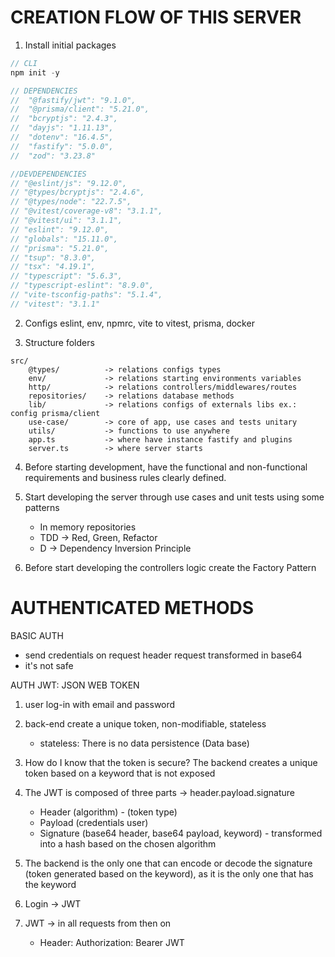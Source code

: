 # CREATION FLOW OF THIS SERVER

1. Install initial packages

```javascript
// CLI
npm init -y

// DEPENDENCIES
//  "@fastify/jwt": "9.1.0",
//  "@prisma/client": "5.21.0",
//  "bcryptjs": "2.4.3",
//  "dayjs": "1.11.13",
//  "dotenv": "16.4.5",
//  "fastify": "5.0.0",
//  "zod": "3.23.8"

//DEVDEPENDENCIES
// "@eslint/js": "9.12.0",
// "@types/bcryptjs": "2.4.6",
// "@types/node": "22.7.5",
// "@vitest/coverage-v8": "3.1.1",
// "@vitest/ui": "3.1.1",
// "eslint": "9.12.0",
// "globals": "15.11.0",
// "prisma": "5.21.0",
// "tsup": "8.3.0",
// "tsx": "4.19.1",
// "typescript": "5.6.3",
// "typescript-eslint": "8.9.0",
// "vite-tsconfig-paths": "5.1.4",
// "vitest": "3.1.1"
```

2. Configs eslint, env, npmrc, vite to vitest, prisma, docker

3. Structure folders

```text
src/
    @types/          -> relations configs types
    env/             -> relations starting environments variables 
    http/            -> relations controllers/middlewares/routes
    repositories/    -> relations database methods
    lib/             -> relations configs of externals libs ex.: config prisma/client
    use-case/        -> core of app, use cases and tests unitary
    utils/           -> functions to use anywhere
    app.ts           -> where have instance fastify and plugins
    server.ts        -> where server starts
```

4. Before starting development, have the functional and non-functional requirements and business rules clearly defined.

5. Start developing the server through use cases and unit tests using some patterns
    - In memory repositories
    - TDD -> Red, Green, Refactor
    - D -> Dependency Inversion Principle

6. Before start developing the controllers logic create the Factory Pattern

# AUTHENTICATED METHODS

BASIC AUTH
- send credentials on request header request transformed in base64
- it's not safe

AUTH JWT: JSON WEB TOKEN
1. user log-in with email and password

2. back-end create a unique token, non-modifiable, stateless
    - stateless: There is no data persistence (Data base)

3. How do I know that the token is secure? The backend creates a unique token based on a keyword that is not exposed

4. The JWT is composed of three parts -> header.payload.signature
    - Header (algorithm) - (token type)
    - Payload (credentials user)
    - Signature (base64 header, base64 payload, keyword) - transformed into a hash based on the chosen algorithm

5. The backend is the only one that can encode or decode the signature (token generated based on the keyword), as it is the only one that has the keyword

6. Login -> JWT

7. JWT -> in all requests from then on  
    - Header: Authorization: Bearer JWT
